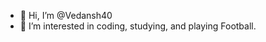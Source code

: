 - 👋 Hi, I’m @Vedansh40
- 👀 I’m interested in coding, studying, and playing Football.

<!---
Vedansh40/Vedansh40 is a ✨ special ✨ repository because its `README.md` (this file) appears on your GitHub profile.
You can click the Preview link to take a look at your changes.
--->
